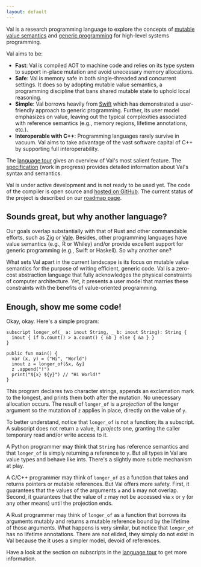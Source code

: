 ```yaml
---
layout: default
---
```


Val is a research programming language to explore the concepts of [mutable value semantics](http://www.jot.fm/issues/issue_2022_02/article2.pdf) and [generic programming](https://www.fm2gp.com) for high-level systems programming.

Val aims to be:
- **Fast**: Val is compiled AOT to machine code and relies on its type system to support in-place mutation and avoid unecessary memory allocations.
- **Safe**: Val is memory safe in both single-threaded and concurrent settings. It does so by adopting mutable value semantics, a programming discipline that bans shared mutable state to uphold local reasoning.
- **Simple**: Val borrows heavily from [Swift](https://swift.org) which has demonstrated a user-friendly approach to generic programming. Further, its user model emphasizes on value, leaving out the typical complexities associated with reference semantics (e.g., memory regions, lifetime annotations, etc.).
- **Interoperable with C++**: Programming languages rarely survive in vacuum. Val aims to take advantage of the vast software capital of C++ by supporting full interoperability.

The [language tour](./pages/language-tour.html) gives an overview of Val's most salient feature.
The [specification](https://github.com/val-lang/specification/blob/main/spec.md) (work in progress) provides detailed information about Val's syntax and semantics.

Val is under active development and is not ready to be used yet.
The code of the compiler is open source and [hosted on GitHub](https://github.com/val-lang/val).
The current status of the project is described on our [roadmap page](./pages/implementation-status.html).

## Sounds great, but why another language?

Our goals overlap substantially with that of Rust and other commandable efforts, such as [Zig](https://ziglang.org) or [Vale](https://vale.dev).
Besides, other programming languages have value semantics (e.g., R or Whiley) and/or provide excellent support for generic programming (e.g., Swift or Haskell).
So why another one?

What sets Val apart in the current landscape is its focus on mutable value semantics for the purpose of writing efficient, generic code.
Val is a zero-cost abstraction language that fully acknowledges the physical constraints of computer architecture.
Yet, it presents a user model that marries these constraints with the benefits of value-oriented programming.

## Enough, show me some code!

Okay, okay.
Here's a simple program:

```val
subscript longer_of(_ a: inout String, _ b: inout String): String {
  inout { if b.count() > a.count() { &b } else { &a } }
}

public fun main() {
  var (x, y) = ("Hi", "World")
  inout z = longer_of[&x, &y]
  z .append("!")
  print("${x} ${y}") // "Hi World!"
}
```

This program declares two character strings, appends an exclamation mark to the longest, and prints them both after the mutation.
No unecessary allocation occurs.
The result of `longer_of` is a *projection* of the longer argument so the mutation of `z` applies in place, directly on the value of `y`.

To better understand, notice that `longer_of` is not a function; its a subscript.
A subscript does not return a value, it *projects* one, granting the caller temporary read and/or write access to it.

A Python programmer may think that `String` has reference semantics and that `longer_of` is simply returning a reference to `y`.
But all types in Val are value types and behave like ints.
There's a slightly more subtle mechanism at play.

A C/C++ programmer may think of `longer_of` as a function that takes and returns pointers or mutable references.
But Val offers more safety.
First, it guarantees that the values of the arguments `a` and `b` may not overlap.
Second, it guarantees that the value of `z` may not be accessed via `x` or `y` (or any other means) until the projection ends.

A Rust programmer may think of `longer_of` as a function that borrows its arguments mutably and returns a mutable reference bound by the lifetime of those arguments.
What happens is very similar, but notice that `longer_of` has no lifetime annotations.
There are not elided, they simply do not exist in Val because the it uses a simpler model, devoid of references.

Have a look at the section on subscripts in the [language tour](./pages/language-tour.html) to get more information.
